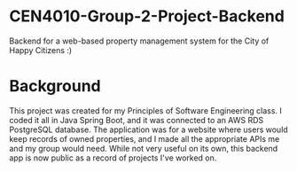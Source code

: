 # CEN4010-Group-2-Project-Backend
Backend for a web-based property management system for the City of Happy Citizens :)

# Background
This project was created for my Principles of Software Engineering class. I coded it all in Java Spring Boot, and it was connected to an AWS RDS PostgreSQL database.
The application was for a website where users would keep records of owned properties, and I made all the appropriate APIs me and my group would need.
While not very useful on its own, this backend app is now public as a record of projects I've worked on.
